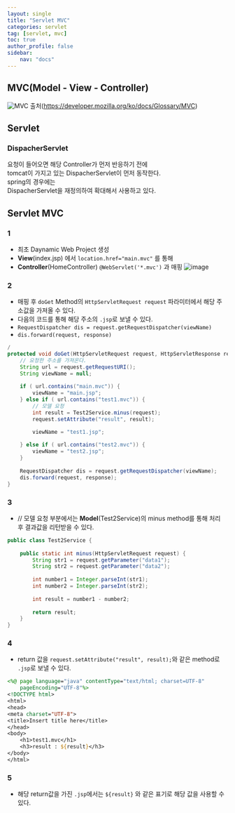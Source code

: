 ```yaml
---
layout: single
title: "Servlet MVC"
categories: servlet
tag: [servlet, mvc]
toc: true
author_profile: false
sidebar:
    nav: "docs"
---
```


## MVC(Model - View - Controller)
![MVC](https://mdn.mozillademos.org/files/16042/model-view-controller-light-blue.png)
출처(https://developer.mozilla.org/ko/docs/Glossary/MVC)
## Servlet
### DispacherServlet
요청이 들어오면 해당 Controller가 먼저 반응하기 전에  
tomcat이 가지고 있는 DispacherServlet이 먼저 동작한다.  
spring의 경우에는  
DispacherServlet을 재정의하여 확대해서 사용하고 있다.  

## Servlet MVC
### 1
- 최초 Daynamic Web Project 생성
- **View**(index.jsp) 에서 `location.href="main.mvc"` 를 통해 
- **Controller**(HomeController) `@WebServlet('*.mvc')` 과 매핑
![image](../../assets/images/image_2.png)

### 2
- 매핑 후 `doGet` Method의 `HttpServletRequest request` 파라미터에서 해당 주소값을 가져올 수 있다.
- 다음의 코드를 통해 해당 주소의 `.jsp`로 보낼 수 있다.
- `RequestDispatcher dis = request.getRequestDispatcher(viewName)`
- `dis.forward(request, response)`

```java
/
protected void doGet(HttpServletRequest request, HttpServletResponse response) throws ServletException, IOException {
    // 요청한 주소를 가져온다.
    String url = request.getRequestURI();
    String viewName = null;
    
    if ( url.contains("main.mvc")) {
        viewName = "main.jsp";
    } else if ( url.contains("test1.mvc")) {
        // 모델 요청
        int result = Test2Service.minus(request);
        request.setAttribute("result", result);

        viewName = "test1.jsp";
        
    } else if ( url.contains("test2.mvc")) {
        viewName = "test2.jsp";
    }
    
    RequestDispatcher dis = request.getRequestDispatcher(viewName);
    dis.forward(request, response);
}
```

### 3
- // 모델 요청 부분에서는 **Model**(Test2Service)의 minus method를 통해 처리 후 결과값을 리턴받을 수 있다.

```java
public class Test2Service {
	
	public static int minus(HttpServletRequest request) {
		String str1 = request.getParameter("data1");
		String str2 = request.getParameter("data2");
		
		int number1 = Integer.parseInt(str1);
		int number2 = Integer.parseInt(str2);
		
		int result = number1 - number2;
		
		return result;
	}
}
```

### 4
- return 값을 `request.setAttribute("result", result);`와 같은 method로 `.jsp`로 보낼 수 있다.

```jsp
<%@ page language="java" contentType="text/html; charset=UTF-8"
    pageEncoding="UTF-8"%>
<!DOCTYPE html>
<html>
<head>
<meta charset="UTF-8">
<title>Insert title here</title>
</head>
<body>
	<h1>test1.mvc</h1>
	<h3>result : ${result}</h3>
</body>
</html>
```

### 5
- 해당 return값을 가진 `.jsp`에서는 `${result}` 와 같은 표기로 해당 값을 사용할 수 있다.



